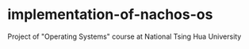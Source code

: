 # implementation-of-nachos-os
Project of "Operating Systems" course at National Tsing Hua University

